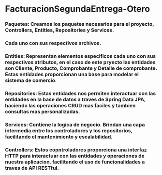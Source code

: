 # FacturacionSegundaEntrega-Otero

### Paquetes: Creamos los paquetes necesarios para el proyecto, Controllers, Entities, Repositories y Services. 
### Cada uno con sus respectivos archivos.

### Entities: Representan elementos especificos cada uno con sus respectivos atributos, en el caso de este pryecto las entidades son Cliente, Producto, Comprobante y Detalle de comprobante. Estas entidades proporcionan una base para modelar el sistema de comercio.

### Repositories: Estas entidades nos permiten interactuar con las entidades en la base de datos a traves de Spring Data JPA, haciendo las operaciones CRUD mas faciles y tambien consultas mas personalizadas.

### Services: Contiene la logica de negocio. Brindan una capa intermedia entre los controladores y los repositorios, facilitando el mantenimiento y escalabilidad.

### Controllers: Estos copntroladores proporciona una interfaz HTTP para interactuar con las entidades y operaciones de nuestra aplicacion. facilitando el uso de funcionalidades a traves de API RESTful.
